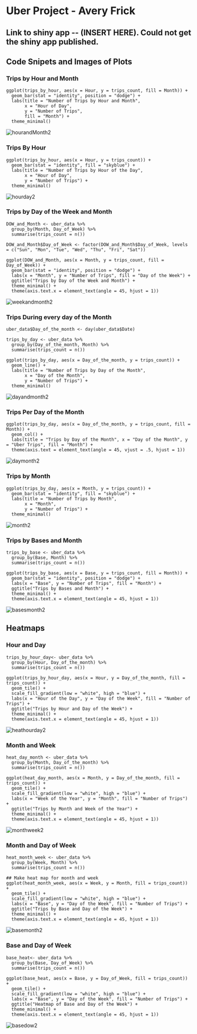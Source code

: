 # Uber Project - Avery Frick
## Link to shiny app -- (INSERT HERE). Could not get the shiny app published. 

## Code Snipets and Images of Plots
### Trips by Hour and Month 
```
ggplot(trips_by_hour, aes(x = Hour, y = trips_count, fill = Month)) +
  geom_bar(stat = "identity", position = "dodge") +
  labs(title = "Number of Trips by Hour and Month",
       x = "Hour of Day",
       y = "Number of Trips",
       fill = "Month") +
  theme_minimal()

```
![hourandMonth2](https://github.com/averyfrick/DATA_332/assets/159860783/7889c31a-3f8b-44b9-9705-7c06e07f92a1)



### Trips By Hour 
```
ggplot(trips_by_hour, aes(x = Hour, y = trips_count)) +
  geom_bar(stat = "identity", fill = "skyblue") +
  labs(title = "Number of Trips by Hour of the Day",
       x = "Hour of Day",
       y = "Number of Trips") +
  theme_minimal()

```
![hourday2](https://github.com/averyfrick/DATA_332/assets/159860783/038399b4-d918-4fa5-a797-8321dd2ed224)



### Trips by Day of the Week and Month 
```
DOW_and_Month <- uber_data %>%
  group_by(Month, Day_of_Week) %>%
  summarise(trips_count = n())

DOW_and_Month$Day_of_Week <- factor(DOW_and_Month$Day_of_Week, levels = c("Sun", "Mon", "Tue", "Wed", "Thu", "Fri", "Sat"))

ggplot(DOW_and_Month, aes(x = Month, y = trips_count, fill = Day_of_Week)) +
  geom_bar(stat = "identity", position = "dodge") +
  labs(x = "Month", y = "Number of Trips", fill = "Day of the Week") +
  ggtitle("Trips by Day of the Week and Month") +
  theme_minimal() +
  theme(axis.text.x = element_text(angle = 45, hjust = 1))

```
![weekandmonth2](https://github.com/averyfrick/DATA_332/assets/159860783/5a7060bb-779d-4d56-9fe2-93be2c6d792d)



### Trips During every day of the Month 
```
uber_data$Day_of_the_month <- day(uber_data$Date)

trips_by_day <- uber_data %>%
  group_by(Day_of_the_month, Month) %>%
  summarise(trips_count = n())

ggplot(trips_by_day, aes(x = Day_of_the_month, y = trips_count)) +
  geom_line() +
  labs(title = "Number of Trips by Day of the Month",
       x = "Day of the Month",
       y = "Number of Trips") +
  theme_minimal()

```
![dayandmonth2](https://github.com/averyfrick/DATA_332/assets/159860783/0d9e5349-f414-4b72-af1b-97b54217fb86)



### Trips Per Day of the Month 
```
ggplot(trips_by_day, aes(x = Day_of_the_month, y = trips_count, fill = Month)) +
  geom_col() +
  labs(title = "Trips by Day of the Month", x = "Day of the Month", y = "Uber Trips", fill = "Month") +
  theme(axis.text = element_text(angle = 45, vjust = .5, hjust = 1))

```

![daymonth2](https://github.com/averyfrick/DATA_332/assets/159860783/fe5c301c-c0ec-4962-9068-1c21a91a9891)


### Trips by Month 
```
ggplot(trips_by_day, aes(x = Month, y = trips_count)) +
  geom_bar(stat = "identity", fill = "skyblue") +
  labs(title = "Number of Trips by Month",
       x = "Month",
       y = "Number of Trips") +
  theme_minimal()
```
![month2](https://github.com/averyfrick/DATA_332/assets/159860783/198bfd70-c783-4eef-befe-cc150091e4f7)

### Trips by Bases and Month 
```
trips_by_base <- uber_data %>%
  group_by(Base, Month) %>%
  summarise(trips_count = n())

ggplot(trips_by_base, aes(x = Base, y = trips_count, fill = Month)) +
  geom_bar(stat = "identity", position = "dodge") +
  labs(x = "Base", y = "Number of Trips", fill = "Month") +
  ggtitle("Trips by Bases and Month") +
  theme_minimal() +
  theme(axis.text.x = element_text(angle = 45, hjust = 1))
```
![basesmonth2](https://github.com/averyfrick/DATA_332/assets/159860783/046c65ba-3e05-4585-8ff0-b07bd0f4ecca)


## Heatmaps 
### Hour and Day 
```
trips_by_hour_day<- uber_data %>%
  group_by(Hour, Day_of_the_month) %>%
  summarise(trips_count = n())

ggplot(trips_by_hour_day, aes(x = Hour, y = Day_of_the_month, fill = trips_count)) +
  geom_tile() +
  scale_fill_gradient(low = "white", high = "blue") +
  labs(x = "Hour of the Day", y = "Day of the Week", fill = "Number of Trips") +
  ggtitle("Trips by Hour and Day of the Week") +
  theme_minimal() +
  theme(axis.text.x = element_text(angle = 45, hjust = 1))

```


![heathourday2](https://github.com/averyfrick/DATA_332/assets/159860783/8e2e40d8-71c3-46ea-aced-f43f3b8f2e53)




### Month and Week 
```
heat_day_month <- uber_data %>%
  group_by(Month, Day_of_the_month) %>%
  summarise(trips_count = n())

ggplot(heat_day_month, aes(x = Month, y = Day_of_the_month, fill = trips_count)) +
  geom_tile() +
  scale_fill_gradient(low = "white", high = "blue") +
  labs(x = "Week of the Year", y = "Month", fill = "Number of Trips") +
  ggtitle("Trips by Month and Week of the Year") +
  theme_minimal() +
  theme(axis.text.x = element_text(angle = 45, hjust = 1))

```

![monthweek2](https://github.com/averyfrick/DATA_332/assets/159860783/41a28e43-99e3-4644-b814-8eda7f430251)




### Month and Day of Week 
```
heat_month_week <- uber_data %>%
  group_by(Week, Month) %>%
  summarise(trips_count = n())

## Make heat map for month and week
ggplot(heat_month_week, aes(x = Week, y = Month, fill = trips_count)) +
  geom_tile() +
  scale_fill_gradient(low = "white", high = "blue") +
  labs(x = "Base", y = "Day of the Week", fill = "Number of Trips") +
  ggtitle("Trips by Base and Day of the Week") +
  theme_minimal() +
  theme(axis.text.x = element_text(angle = 45, hjust = 1))
```

![basemonth2](https://github.com/averyfrick/DATA_332/assets/159860783/3fcb49ef-89b8-4b32-a85c-533e0d31bbed)



### Base and Day of Week 
```
base_heat<- uber_data %>%
  group_by(Base, Day_of_Week) %>%
  summarise(trips_count = n())

ggplot(base_heat, aes(x = Base, y = Day_of_Week, fill = trips_count)) +
  geom_tile() +
  scale_fill_gradient(low = "white", high = "blue") +
  labs(x = "Base", y = "Day of the Week", fill = "Number of Trips") +
  ggtitle("Heatmap of Base and Day of the Week") +
  theme_minimal() +
  theme(axis.text.x = element_text(angle = 45, hjust = 1))
```
![basedow2](https://github.com/averyfrick/DATA_332/assets/159860783/02629c6b-4929-45c2-870b-6c0b9220b3d3)



